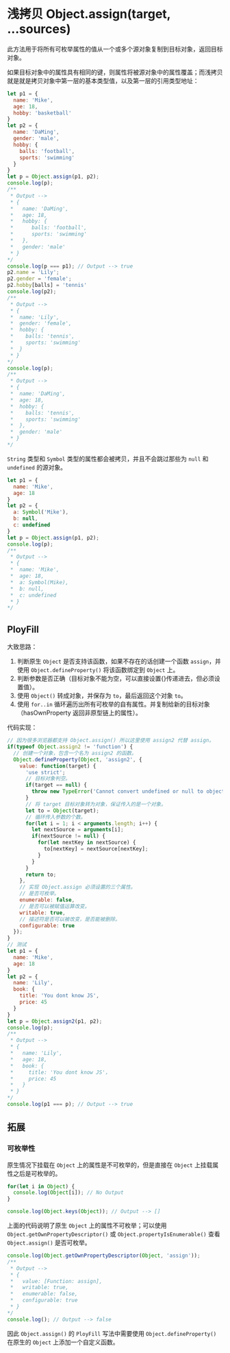 # 浅拷贝 Object.assign(target, ...sources)

此方法用于将所有可枚举属性的值从一个或多个源对象复制到目标对象，返回目标对象。

如果目标对象中的属性具有相同的键，则属性将被源对象中的属性覆盖；而浅拷贝就是就是拷贝对象中第一层的基本类型值，以及第一层的引用类型地址：

```js
let p1 = {
  name: 'Mike',
  age: 18,
  hobby: 'basketball'
}
let p2 = {
  name: 'DaMing',
  gender: 'male',
  hobby: {
    balls: 'football',
    sports: 'swimming'
  }
}
let p = Object.assign(p1, p2);
console.log(p);
/**
 * Output -->
 * {
 *   name: 'DaMing',
 *   age: 18,
 *   hobby: {
 *      balls: 'football',
 *      sports: 'swimming'
 *   },
 *   gender: 'male'
 * }
*/
console.log(p === p1); // Output --> true
p2.name = 'Lily';
p2.gender = 'female';
p2.hobby[balls] = 'tennis'
console.log(p2);
/**
 * Output -->
 * {
 *  name: 'Lily',
 *  gender: 'female',
 *  hobby: {
 *    balls: 'tennis',
 *    sports: 'swimming'
 *  }
 * }
*/
console.log(p);
/**
 * Output -->
 * {
 *  name: 'DaMing',
 *  age: 18,
 *  hobby: {
 *    balls: 'tennis',
 *    sports: 'swimming'
 *  },
 *  gender: 'male'
 * }
*/
```

`String` 类型和 `Symbol` 类型的属性都会被拷贝，并且不会跳过那些为 `null` 和 `undefined` 的源对象。

```js
let p1 = {
  name: 'Mike',
  age: 18
}
let p2 = {
  a: Symbol('Mike'),
  b: null,
  c: undefined
}
let p = Object.assign(p1, p2);
console.log(p);
/**
 * Output -->
 * {
 *  name: 'Mike',
 *  age: 18,
 *  a: Symbol(Mike),
 *  b: null,
 *  c: undefined
 * }
*/
```

## PloyFill

大致思路：

1. 判断原生 `Object` 是否支持该函数，如果不存在的话创建一个函数 `assign`，并使用 `Object.defineProperty()` 将该函数绑定到 `Object` 上。
2. 判断参数是否正确（目标对象不能为空，可以直接设置{}传递进去，但必须设置值）。
3. 使用 `Object()` 转成对象，并保存为 `to`，最后返回这个对象 `to`。
4. 使用 `for..in` 循环遍历出所有可枚举的自有属性。并复制给新的目标对象（hasOwnProperty 返回非原型链上的属性）。

代码实现：

```js
// 因为很多浏览器都支持 Object.assign() 所以这里使用 assign2 代替 assign。
if(typeof Object.assign2 != 'function') {
  // 创建一个对象，包含一个名为 assign2 的函数。
  Object.defineProperty(Object, 'assign2', {
    value: function(target) {
      'use strict';
      // 目标对象判空。
      if(target == null) {
        throw new TypeError('Cannot convert undefined or null to object');
      }
      // 将 target 目标对象转为对象，保证传入的是一个对象。
      let to = Object(target);
      // 循环传入参数的个数。
      for(let i = 1; i < arguments.length; i++) {
        let nextSource = arguments[i];
        if(nextSource != null) {
          for(let nextKey in nextSource) {
            to[nextKey] = nextSource[nextKey];
          }
        }
      }
      return to;
    },
    // 实现 Object.assign 必须设置的三个属性。
    // 是否可枚举。
    enumerable: false,
    // 是否可以被赋值运算改变。
    writable: true,
    // 描述符是否可以被改变，是否能被删除。
    configurable: true
  });
}
// 测试
let p1 = {
  name: 'Mike',
  age: 18
}
let p2 = {
  name: 'Lily',
  book: {
    title: 'You dont know JS',
    price: 45
  }
}
let p = Object.assign2(p1, p2);
console.log(p);
/**
 * Output -->
 * {
 *   name: 'Lily',
 *   age: 18,
 *   book: {
 *     title: 'You dont know JS'，
 *     price: 45
 *   }
 * }
*/
console.log(p1 === p); // Output --> true
```

## 拓展

### 可枚举性

原生情况下挂载在 `Object` 上的属性是不可枚举的，但是直接在 `Object` 上挂载属性之后是可枚举的。

```js
for(let i in Object) {
  console.log(Object[i]); // No Output
}

console.log(Object.keys(Object)); // Output --> []
```

上面的代码说明了原生 `Object` 上的属性不可枚举；可以使用 `Object.getOwnPropertyDescriptor()` 或 `Object.propertyIsEnumerable()` 查看 `Object.assign()` 是否可枚举。

```js
console.log(Object.getOwnPropertyDescriptor(Object, 'assign'));
/**
 * Output -->
 * {
 *   value: [Function: assign],
 *   writable: true,
 *   enumerable: false,
 *   configurable: true
 * }
*/
console.log(); // Output --> false
```

因此 `Object.assign()` 的 `PloyFill` 写法中需要使用 `Object.defineProperty()` 在原生的 `Object` 上添加一个自定义函数。
